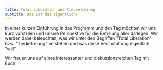 ```yaml
---
title: Total Liberation und Tierbefreiung
subtitle: Was ist das eigentlich?
---
```


In einer kurzen Einführung in das Programm und den Tag möchten wir uns kurz vorstellen und unsere Perspektive für die Befreiung aller darlegen. Wir werden dabei beleuchten, was wir unter den Begriffen "Total Liberation" bzw. "Tierbefreiung" verstehen und was diese Veranstaltung eigentlich "will".

Wir freuen uns auf einen interessanten und diskussionsreichen Tag mit Euch.
